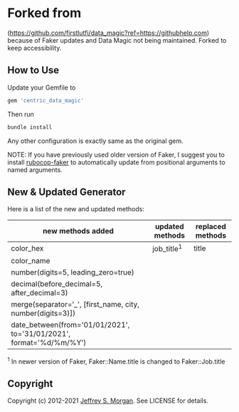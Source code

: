 # Forked from 
(https://github.com/firstlutfi/data_magic?ref=https://githubhelp.com) because of Faker updates and Data Magic not being maintained.  Forked to keep accessibility.

## How to Use

Update your Gemfile to

````ruby
gem 'centric_data_magic'
````
Then run 
````ruby
bundle install
````
Any other configuration is exactly same as the original gem.

NOTE:
If you have previously used older version of Faker, I suggest you to install [rubocop-faker](https://github.com/koic/rubocop-faker) to automatically update from positional arguments to named arguments.

## New & Updated Generator

Here is a list of the new and updated methods:

| new methods added | updated methods | replaced methods |
| --- | --- | --- |
| color_hex | job_title<sup>1</sup> | title |
| color_name | 
| number(digits=5, leading_zero=true) |
| decimal(before_decimal=5, after_decimal=3) |
| merge(separator='_', [first_name, city, number(digits=3)]) |
| date_between(from='01/01/2021', to='31/01/2021', format='%d/%m/%Y') |

<sup>1</sup> In newer version of Faker, Faker::Name.title is changed to Faker::Job.title

## Copyright

Copyright (c) 2012-2021 [Jeffrey S. Morgan](https://github.com/cheezy/data_magic). See LICENSE for details.
